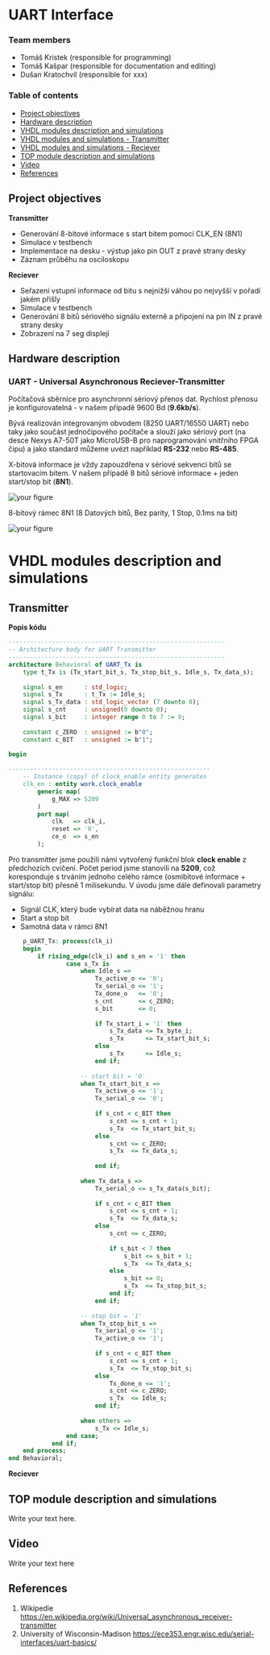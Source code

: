 # UART Interface

### Team members

* Tomáš Kristek (responsible for programming)
* Tomáš Kašpar (responsible for documentation and editing)
* Dušan Kratochvíl (responsible for xxx)

### Table of contents

* [Project objectives](#objectives)
* [Hardware description](#hardware)
* [VHDL modules description and simulations](#modules)
* [VHDL modules and simulations - Transmitter](#transmitter)
* [VHDL modules and simulations - Reciever](#reciever)
* [TOP module description and simulations](#top)
* [Video](#video)
* [References](#references)

<a name="objectives"></a>

## Project objectives

**Transmitter**
* Generování 8-bitové informace s start bitem pomocí CLK_EN (8N1)
* Simulace v testbench
* Implementace na desku - výstup jako pin OUT z pravé strany desky
* Záznam průběhu na osciloskopu


**Reciever**
* Seřazení vstupní informace od bitu s nejnižší váhou po nejvyšší v pořadí jakém přišly
* Simulace v testbench
* Generování 8 bitů sériového signálu externě a připojení na pin IN z pravé strany desky
* Zobrazení na 7 seg displeji

<a name="hardware"></a>

## Hardware description

### UART - Universal Asynchronous Reciever-Transmitter
Počítačová sběrnice pro asynchronní sériový přenos dat. Rychlost přenosu je konfigurovatelná - v našem případě 9600 Bd (**9.6kb/s**).

Bývá realizován integrovaným obvodem (8250 UART/16550 UART) nebo taky jako součást jednočipového počítače a slouží jako sériový port (na desce Nexys A7-50T jako MicroUSB-B pro naprogramování vnitřního FPGA čipu) a jako standard můžeme uvézt například **RS-232** nebo **RS-485**.

X-bitová informace je vždy zapouzdřena v sériové sekvenci bitů se startovacím bitem. V našem případě 8 bitů sériové informace + jeden start/stop bit (**8N1**).

<a name="modules"></a>
![your figure](pictures/SchematicUART.png)


8-bitový rámec 8N1 (8 Datových bitů, Bez parity, 1 Stop, 0.1ms na bit)


![your figure](pictures/DatovyRamec.jpg)


# VHDL modules description and simulations

<a name="transmitter"></a>
## Transmitter

**Popis kódu**

```vhdl
------------------------------------------------------------
-- Architecture body for UART Transmitter
------------------------------------------------------------
architecture Behavioral of UART_Tx is
    type t_Tx is (Tx_start_bit_s, Tx_stop_bit_s, Idle_s, Tx_data_s);
    
    signal s_en      : std_logic;
    signal s_Tx      : t_Tx := Idle_s;
    signal s_Tx_data : std_logic_vector (7 downto 0);
    signal s_cnt     : unsigned(0 downto 0);
    signal s_bit     : integer range 0 to 7 := 0;
    
    constant c_ZERO  : unsigned := b"0";
    constant c_BIT   : unsigned := b"1";
    
begin

--------------------------------------------------------
    -- Instance (copy) of clock_enable entity generates 
    clk_en : entity work.clock_enable
        generic map(
            g_MAX => 5209
        )
        port map(
            clk   => clk_i,
            reset => '0',
            ce_o  => s_en
        );
```

Pro transmitter jsme použili námi vytvořený funkční blok **clock enable** z předchozích cvičení. Počet period jsme stanovili na **5209**, což koresponduje s trváním jednoho celého rámce (osmibitové informace + start/stop bit) přesně 1 milisekundu. V úvodu jsme dále definovali parametry signálu:
* Signál CLK, který bude vybírat data na náběžnou hranu
* Start a stop bit
* Samotná data v rámci 8N1

```vhdl
    p_UART_Tx: process(clk_i)
    begin
        if rising_edge(clk_i) and s_en = '1' then         
                case s_Tx is
                    when Idle_s =>
                        Tx_active_o <= '0';
                        Tx_serial_o <= '1';
                        Tx_done_o   <= '0';
                        s_cnt       <= c_ZERO;
                        s_bit       <= 0;
                    
                        if Tx_start_i = '1' then
                            s_Tx_data <= Tx_byte_i;
                            s_Tx      <= Tx_start_bit_s;
                        else
                            s_Tx      <= Idle_s;
                        end if;
            
                    -- start bit = '0'
                    when Tx_start_bit_s =>
                        Tx_active_o <= '1';
                        Tx_serial_o <= '0';
                        
                        if s_cnt < c_BIT then
                            s_cnt <= s_cnt + 1;
                            s_Tx  <= Tx_start_bit_s;
                        else
                            s_cnt <= c_ZERO;
                            s_Tx  <= Tx_data_s;
                            
                        end if;
                    
                    when Tx_data_s =>
                        Tx_serial_o <= s_Tx_data(s_bit);
                        
                        if s_cnt < c_BIT then
                            s_cnt <= s_cnt + 1;
                            s_Tx  <= Tx_data_s;
                        else
                            s_cnt <= c_ZERO;
                            
                            if s_bit < 7 then
                                s_bit <= s_bit + 1;
                                s_Tx  <= Tx_data_s;
                            else
                                s_bit <= 0;
                                s_Tx  <= Tx_stop_bit_s;
                            end if;                           
                        end if;
                
                    -- stop bit = '1'
                    when Tx_stop_bit_s =>
                        Tx_serial_o <= '1';
                        Tx_active_o <= '1';
                        
                        if s_cnt < c_BIT then
                            s_cnt <= s_cnt + 1;
                            s_Tx  <= Tx_stop_bit_s;
                        else
                            Tx_done_o <= '1';
                            s_cnt <= c_ZERO;
                            s_Tx  <= Idle_s;
                        end if;
                
                    when others =>
                        s_Tx <= Idle_s;   
                end case;
            end if;    
    end process;
end Behavioral;
```

<a name="reciever"></a>
**Reciever**

<a name="top"></a>

## TOP module description and simulations

Write your text here.

<a name="video"></a>

## Video

Write your text here

<a name="references"></a>

## References

1. Wikipedie 
https://en.wikipedia.org/wiki/Universal_asynchronous_receiver-transmitter
2. University of Wisconsin-Madison 
https://ece353.engr.wisc.edu/serial-interfaces/uart-basics/
